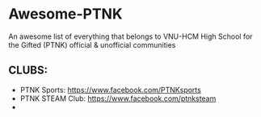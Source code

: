 # Awesome-PTNK
An awesome list of everything that belongs to VNU-HCM High School for the Gifted (PTNK) official &amp; unofficial communities

## CLUBS:
* PTNK Sports: https://www.facebook.com/PTNKsports
* PTNK STEAM Club: https://www.facebook.com/ptnksteam
* 
